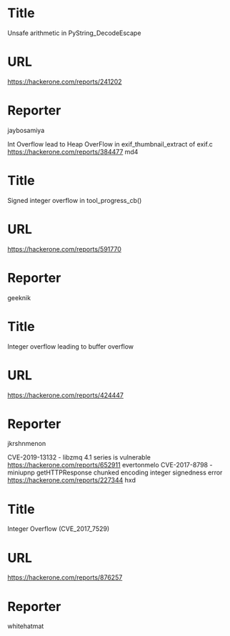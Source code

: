# Title
Unsafe arithmetic in PyString_DecodeEscape
# URL 
https://hackerone.com/reports/241202
# Reporter 
jaybosamiya

Int Overflow lead to Heap OverFlow in exif_thumbnail_extract of exif.c
https://hackerone.com/reports/384477
md4
# Title
Signed integer overflow in tool_progress_cb()
# URL 
https://hackerone.com/reports/591770
# Reporter 
geeknik

# Title
Integer overflow leading to buffer overflow
# URL 
https://hackerone.com/reports/424447
# Reporter 
jkrshnmenon

CVE-2019-13132 - libzmq 4.1 series is vulnerable
https://hackerone.com/reports/652911
evertonmelo
CVE-2017-8798 - miniupnp getHTTPResponse chunked encoding integer signedness error
https://hackerone.com/reports/227344
hxd
# Title
Integer Overflow (CVE_2017_7529)
# URL 
https://hackerone.com/reports/876257
# Reporter 
whitehatmat

